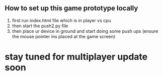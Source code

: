 ## How to set up this game prototype locally
1. first run index.html file which is in player vs cpu
2. then start the push2.py file
3. then place ur device in ground and start doing some push ups (ensure the mouse pointer ins placed at the game screen)
# stay tuned for multiplayer update soon
